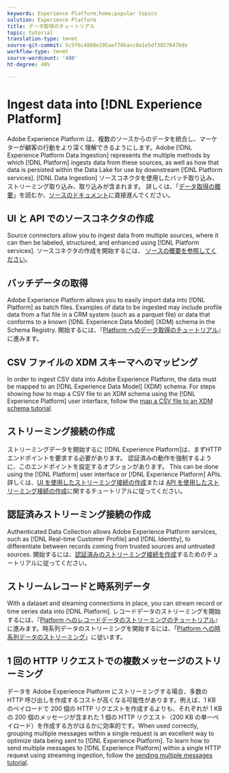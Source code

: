 ```yaml
---
keywords: Experience Platform;home;popular topics
solution: Experience Platform
title: データ取得のチュートリアル
topic: tutorial
translation-type: tm+mt
source-git-commit: 5c5f6c4868e195aef76bacc0a1e5df3857647bde
workflow-type: tm+mt
source-wordcount: '480'
ht-degree: 40%

---
```



# Ingest data into [!DNL Experience Platform]

Adobe Experience Platform は、複数のソースからのデータを統合し、マーケターが顧客の行動をより深く理解できるようにします。Adobe [!DNL Experience Platform Data Ingestion] represents the multiple methods by which [!DNL Platform] ingests data from these sources, as well as how that data is persisted within the Data Lake for use by downstream [!DNL Platform services]. [!DNL Data Ingestion] ソースコネクタを使用したバッチ取り込み、ストリーミング取り込み、取り込みが含まれます。 詳しくは、「[データ取得の概要](../ingestion/home.md)」を読むか、[ソースのドキュメント](../sources/home.md)に直接進んでください。

## UI と API でのソースコネクタの作成

Source connectors allow you to ingest data from multiple sources, where it can then be labeled, structured, and enhanced using [!DNL Platform services]. ソースコネクタの作成を開始するには、 [ソースの概要を参照してください](../sources/home.md)。

## バッチデータの取得

Adobe Experience Platform allows you to easily import data into [!DNL Platform] as batch files. Examples of data to be ingested may include profile data from a flat file in a CRM system (such as a parquet file) or data that conforms to a known [!DNL Experience Data Model] (XDM) schema in the Schema Registry. 開始するには、『[Platform へのデータ取得のチュートリアル](../ingestion/tutorials/ingest-batch-data.md)』に進みます。

## CSV ファイルの XDM スキーマへのマッピング

In order to ingest CSV data into Adobe Experience Platform, the data must be mapped to an [!DNL Experience Data Model] (XDM) schema. For steps showing how to map a CSV file to an XDM schema using the [!DNL Experience Platform] user interface, follow the [map a CSV file to an XDM schema tutorial](../ingestion/tutorials/map-a-csv-file.md).

## ストリーミング接続の作成

ストリーミングデータを開始するに [!DNL Experience Platform]は、まずHTTPエンドポイントを要求する必要があります。 認証済みの動作を強制するように、このエンドポイントを設定するオプションがあります。 This can be done using the [!DNL Platform] user interface or [!DNL Experience Platform] APIs. 詳しくは、[UI を使用したストリーミング接続の作成](../ingestion/tutorials/create-streaming-connection-ui.md)または [API を使用したストリーミング接続の作成](../ingestion/tutorials/create-streaming-connection.md)に関するチュートリアルに従ってください。

## 認証済みストリーミング接続の作成

Authenticated Data Collection allows Adobe Experience Platform services, such as [!DNL Real-time Customer Profile] and [!DNL Identity], to differentiate between records coming from trusted sources and untrusted sources. 開始するには、[認証済みのストリーミング接続を作成](../ingestion/tutorials/create-authenticated-streaming-connection.md)するためのチュートリアルに従ってください。

## ストリームレコードと時系列データ

With a dataset and steaming connections in place, you can stream record or time series data into [!DNL Platform]. レコードデータのストリーミングを開始するには、『[Platform へのレコードデータのストリーミングのチュートリアル](../ingestion/tutorials/streaming-record-data.md)』に進みます。時系列データのストリーミングを開始するには、「[Platform への時系列データのストリーミング](../ingestion/tutorials/streaming-time-series-data.md)」に従います。

## 1 回の HTTP リクエストでの複数メッセージのストリーミング

データを Adobe Experience Platform にストリーミングする場合、多数の HTTP 呼び出しを作成するコストが高くなる可能性があります。例えば、1 KB のペイロードで 200 個の HTTP リクエストを作成するよりも、それぞれが 1 KB の 200 個のメッセージが含まれた 1 個の HTTP リクエスト（200 KB の単一ペイロード）を作成する方がはるかに効率的です。When used correctly, grouping multiple messages within a single request is an excellent way to optimize data being sent to [!DNL Experience Platform]. To learn how to send multiple messages to [!DNL Experience Platform] within a single HTTP request using streaming ingestion, follow the [sending multiple messages tutorial](../ingestion/tutorials/streaming-multiple-messages.md).



